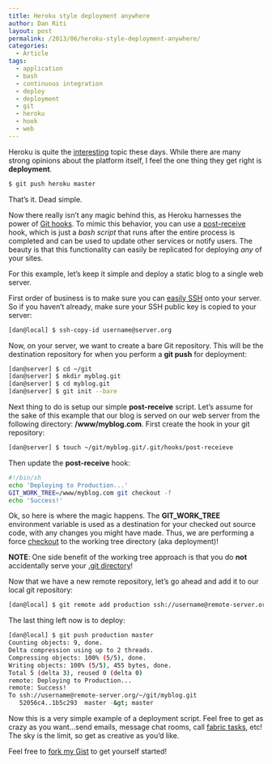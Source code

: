 ```yaml
---
title: Heroku style deployment anywhere
author: Dan Riti
layout: post
permalink: /2013/06/heroku-style-deployment-anywhere/
categories:
  - Article
tags:
  - application
  - bash
  - continuous integration
  - deploy
  - deployment
  - git
  - heroku
  - hook
  - web
---
```

Heroku is quite the [interesting][1] topic these days. While there are many strong opinions about the platform itself, I feel the one thing they get right is **deployment**.

```bash
$ git push heroku master
```

That&#8217;s it. Dead simple.

Now there really isn&#8217;t any magic behind this, as Heroku harnesses the power of [Git hooks][2]. To mimic this behavior, you can use a [post-receive][3] hook, which is just a *bash script* that runs after the entire process is completed and can be used to update other services or notify users. The beauty is that this functionality can easily be replicated for deploying *any* of your sites.

For this example, let&#8217;s keep it simple and deploy a static blog to a single web server.

First order of business is to make sure you can [easily SSH][4] onto your server. So if you haven&#8217;t already, make sure your SSH public key is copied to your server:

```bash
[dan@local] $ ssh-copy-id username@server.org
```

Now, on your server, we want to create a bare Git repository. This will be the destination repository for when you perform a **git push** for deployment:

```bash
[dan@server] $ cd ~/git
[dan@server] $ mkdir myblog.git
[dan@server] $ cd myblog.git
[dan@server] $ git init --bare
```

Next thing to do is setup our simple **post-receive** script. Let&#8217;s assume for the sake of this example that our blog is served on our web server from the following directory: **/www/myblog.com**. First create the hook in your git repository:

```bash
[dan@server] $ touch ~/git/myblog.git/.git/hooks/post-receieve
```

Then update the **post-receive** hook:

```bash
#!/bin/sh
echo 'Deploying to Production...'
GIT_WORK_TREE=/www/myblog.com git checkout -f
echo 'Success!'
```

Ok, so here is where the magic happens. The **GIT\_WORK\_TREE** environment variable is used as a destination for your checked out source code, with any changes you might have made. Thus, we are performing a force [checkout][5] to the working tree directory (aka deployment)!

**NOTE**: One side benefit of the working tree approach is that you do **not** accidentally serve your [.git directory][6]!

Now that we have a new remote repository, let&#8217;s go ahead and add it to our local git repository:

```bash
[dan@local] $ git remote add production ssh://username@remote-server.org/~/git/myblog.git
```

The last thing left now is to deploy:

```bash
[dan@local] $ git push production master
Counting objects: 9, done.
Delta compression using up to 2 threads.
Compressing objects: 100% (5/5), done.
Writing objects: 100% (5/5), 455 bytes, done.
Total 5 (delta 3), reused 0 (delta 0)
remote: Deploying to Production...
remote: Success!
To ssh://username@remote-server.org/~/git/myblog.git
   52056c4..1b5c293  master -&gt; master
```

Now this is a very simple example of a deployment script. Feel free to get as crazy as you want&#8230;send emails, message chat rooms, call [fabric tasks][7], etc! The sky is the limit, so get as creative as you&#8217;d like.

Feel free to [fork my Gist][8] to get yourself started!

 [1]: http://news.rapgenius.com/James-somers-herokus-ugly-secret-lyrics
 [2]: http://git-scm.com/book/en/Customizing-Git-Git-Hooks
 [3]: http://git-scm.com/book/en/Customizing-Git-Git-Hooks#Server-Side-Hooks
 [4]: http://www.thegeekstuff.com/2008/11/3-steps-to-perform-ssh-login-without-password-using-ssh-keygen-ssh-copy-id/
 [5]: https://www.kernel.org/pub/software/scm/git/docs/git-checkout.html
 [6]: http://pythonsweetness.tumblr.com/post/52587443706/devs-please-stop-serving-git-to-the-outside-world
 [7]: http://docs.fabfile.org/en/1.6/
 [8]: https://gist.github.com/danriti/4176739

